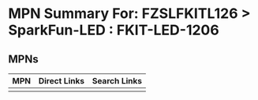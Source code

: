 



# MPN Summary For: FZSLFKITL126 > SparkFun-LED : FKIT-LED-1206

## MPNs
  

|MPN|Direct Links|Search Links|
| :--- | :--- | :--- |
||||
